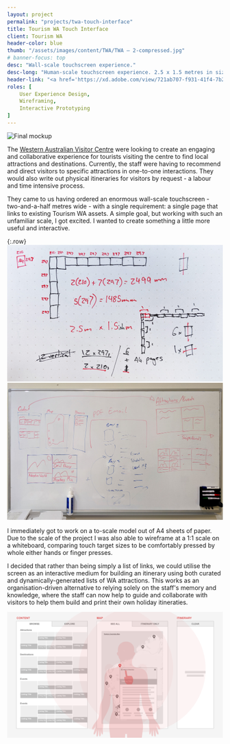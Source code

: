 ```yaml
---
layout: project
permalink: "projects/twa-touch-interface"
title: Tourism WA Touch Interface
client: Tourism WA
header-color: blue
thumb: "/assets/images/content/TWA/TWA – 2-compressed.jpg"
# banner-focus: top
desc: "Wall-scale touchscreen experience."
desc-long: "Human-scale touchscreen experience. 2.5 x 1.5 metres in size, users would collaborate on this wall-sized screen to create itineraries of Western Australian tourist attractions and destinations"
header-link: "<a href='https://xd.adobe.com/view/721ab707-f931-41f4-7b2d-dd4ad680ab72-042b/' title='Try the prototype' target='_blank' class='button solid-blue'>Try the Prototype</a>"
roles: [
    User Experience Design,
    Wireframing,
    Interactive Prototyping
]
---
```

<img alt="Final mockup" src="/assets/images/content/TWA/TWA – 2 (1).png">

The <a class="link link-blue" href="https://www.wavisitorcentre.com.au/" title="Visit Western Australian Visitor Centre Website">Western Australian Visitor Centre</a> were looking to create an engaging and collaborative experience for tourists visiting the centre to find local attractions and destinations. Currently, the staff were having to recommend and direct visitors to specific attractions in one-to-one interactions. They would also write out physical itineraries for visitors by request - a labour and time intensive process.

They came to us having ordered an enormous wall-scale touchscreen - two-and-a-half metres wide - with a single requirement: a single page that links to existing Tourism WA assets. A simple goal, but working with such an unfamiliar scale, I got excited. I wanted to create something a little more useful and interactive.

{:.row}
<span class="col-12 col-lg-6"><img alt="Drawn plans of making a one-to-one scale out of A4 sheets of paper" src="/assets/images/content/TWA/notes-crop.jpg"></span>
<span class="col-12 col-lg-6"><img alt="Ideation on whiteboard" src="/assets/images/content/TWA/whiteboard.jpg"></span>

I immediately got to work on a to-scale model out of A4 sheets of paper. Due to the scale of the project I was also able to wireframe at a 1:1 scale on a whiteboard, comparing touch target sizes to be comfortably pressed by whole either hands or finger presses.

I decided that rather than being simply a list of links, we could utilise the screen as an interactive medium for building an itinerary using both curated and dynamically-generated lists of WA attractions. This works as an organisation-driven alternative to relying solely on the staff's memory and knowledge, where the staff can now help to guide and collaborate with visitors to help them build and print their own holiday itineraties.

<img alt="Wireframe with average human metrics overlaid" src="/assets/images/content/TWA/wireframe.png">